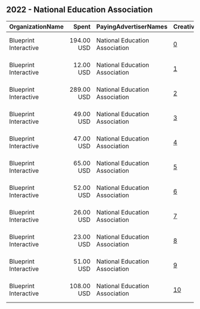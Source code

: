 ## 2022 - National Education Association 
|OrganizationName|Spent|PayingAdvertiserNames|CreativeUrls|Impressions|Genders|AgeBrackets|CountryCodes|BillingAddresses|CandidateBallotInformation|
|:---|---:|:---|:---|---:|:---|:---|:---|:---|:---|
|Blueprint Interactive|194.00 USD|National Education Association|[0](https://www.snap.com/political-ads/asset/ac6f53953d6bf47b49cb5d2fadee2fa486890fa8b503e622cddd3f46becda36f?mediaType=jpg)|107,509||14-18|united states|"1730 Rhode Island Ave NW Suite 1014,Washington,20036,US"||
|Blueprint Interactive|12.00 USD|National Education Association|[1](https://www.snap.com/political-ads/asset/8dbf4e76d8a174626a9e04943b31d0e6d65e4bcde187a47727d6e7d75f4b453e?mediaType=jpg)|1,089||18+|united states|"1730 Rhode Island Ave NW Suite 1014,Washington,20036,US"||
|Blueprint Interactive|289.00 USD|National Education Association|[2](https://www.snap.com/political-ads/asset/567efe7d5bce7474e17d9f9bbf131775e516d6e09889d98304a0e109c8155c39?mediaType=jpg)|195,173||14-18|united states|"1730 Rhode Island Ave NW Suite 1014,Washington,20036,US"||
|Blueprint Interactive|49.00 USD|National Education Association|[3](https://www.snap.com/political-ads/asset/97d2fa978d43c0cdab167f028fb251a8fa6e36366b9d1fbb1872b0f3463f5cec?mediaType=jpg)|29,963||14-18|united states|"1730 Rhode Island Ave NW Suite 1014,Washington,20036,US"||
|Blueprint Interactive|47.00 USD|National Education Association|[4](https://www.snap.com/political-ads/asset/fb2aa2adb4ffa5585a509e709dd827406a1fc7145fc8107f727e748f8474036c?mediaType=jpg)|26,165||14-18|united states|"1730 Rhode Island Ave NW Suite 1014,Washington,20036,US"||
|Blueprint Interactive|65.00 USD|National Education Association|[5](https://www.snap.com/political-ads/asset/fc096a9453632ed97a291afd3d28af4a9ebd10f6aab092198da36de800e12cfd?mediaType=jpg)|29,948||14-18|united states|"1730 Rhode Island Ave NW Suite 1014,Washington,20036,US"||
|Blueprint Interactive|52.00 USD|National Education Association|[6](https://www.snap.com/political-ads/asset/19fe95c65fdf6062b37e497893ff355e2aeb6edca0f305d90ab99f516a651a3c?mediaType=jpg)|30,200||14-18|united states|"1730 Rhode Island Ave NW Suite 1014,Washington,20036,US"||
|Blueprint Interactive|26.00 USD|National Education Association|[7](https://www.snap.com/political-ads/asset/243a86494e9a282924ca9423371ff664968e64521b426c4e22e10eabeedc306a?mediaType=jpg)|16,711||14-18|united states|"1730 Rhode Island Ave NW Suite 1014,Washington,20036,US"||
|Blueprint Interactive|23.00 USD|National Education Association|[8](https://www.snap.com/political-ads/asset/e70168ff4a682179f6313c0ba7ead0bd59d525974314cab4e3091404af767e8d?mediaType=jpg)|15,049||14-18|united states|"1730 Rhode Island Ave NW Suite 1014,Washington,20036,US"||
|Blueprint Interactive|51.00 USD|National Education Association|[9](https://www.snap.com/political-ads/asset/e0df8745cefdf2466046f046bb2f549da12409a4d0de074c1985161e55038c24?mediaType=jpg)|29,499||14-18|united states|"1730 Rhode Island Ave NW Suite 1014,Washington,20036,US"||
|Blueprint Interactive|108.00 USD|National Education Association|[10](https://www.snap.com/political-ads/asset/38f97fdef79be65784e85d49ba1f45a2216f146e43bfa3a16b2a20cdeb9941e8?mediaType=jpg)|61,647||14-18|united states|"1730 Rhode Island Ave NW Suite 1014,Washington,20036,US"||
